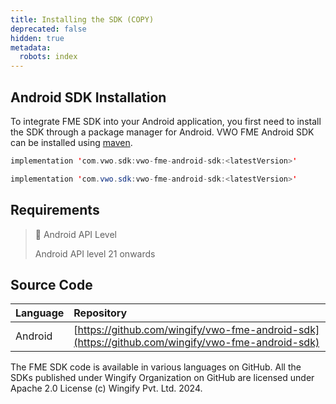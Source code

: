 ```yaml
---
title: Installing the SDK (COPY)
deprecated: false
hidden: true
metadata:
  robots: index
---
```

## Android SDK Installation

To integrate FME SDK into your Android application, you first need to install the SDK through a package manager for Android. VWO FME Android SDK can be installed using [maven](https://mvnrepository.com/artifact/com.vwo.sdk/vwo-fme-android-sdk).

```kotlin
implementation 'com.vwo.sdk:vwo-fme-android-sdk:<latestVersion>'
```
```java
implementation 'com.vwo.sdk:vwo-fme-android-sdk:<latestVersion>'
```

## Requirements

> 📘 Android API Level
>
> Android API level 21 onwards

## Source Code

| Language | Repository                                                                                       |
| :------- | :----------------------------------------------------------------------------------------------- |
| Android  | [https://github.com/wingify/vwo-fme-android-sdk](https://github.com/wingify/vwo-fme-android-sdk) |

The FME SDK code is available in various languages on GitHub. All the SDKs published under Wingify Organization on GitHub are licensed under Apache 2.0 License (c) Wingify Pvt. Ltd. 2024.